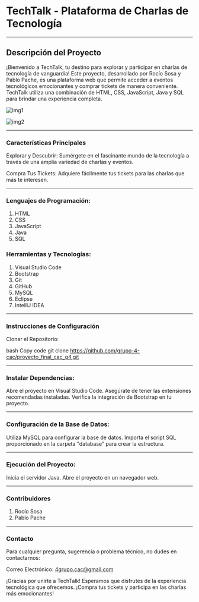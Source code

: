 # TechTalk - Plataforma de Charlas de Tecnología

***

## Descripción del Proyecto
¡Bienvenido a TechTalk, tu destino para explorar y participar en charlas de tecnología de vanguardia! Este proyecto, desarrollado por Rocío Sosa y Pablo Pache, es una plataforma web que permite acceder a eventos tecnológicos emocionantes y comprar tickets de manera conveniente. TechTalk utiliza una combinación de HTML, CSS, JavaScript, Java y SQL para brindar una experiencia completa.

![img1](https://raw.githubusercontent.com/grupo-4-cac/proyecto_final_cac_g4/main/resources/img/Screen%20Shot%201.png)

![img2](https://raw.githubusercontent.com/grupo-4-cac/proyecto_final_cac_g4/main/resources/img/Screen%20Shot%202.png)

***

### Características Principales
Explorar y Descubrir: Sumérgete en el fascinante mundo de la tecnología a través de una amplia variedad de charlas y eventos.

Compra Tus Tickets: Adquiere fácilmente tus tickets para las charlas que más te interesen.

***

### Lenguajes de Programación:

1. HTML
2. CSS
3. JavaScript
4. Java
5. SQL

### Herramientas y Tecnologías:

1. Visual Studio Code
2. Bootstrap
3. Git
4. GitHub
5. MySQL
6. Eclipse
7. IntelliJ IDEA

***

### Instrucciones de Configuración
Clonar el Repositorio:

bash
Copy code
git clone https://github.com/grupo-4-cac/proyecto_final_cac_g4.git

***

### Instalar Dependencias:

Abre el proyecto en Visual Studio Code.
Asegúrate de tener las extensiones recomendadas instaladas.
Verifica la integración de Bootstrap en tu proyecto.

***

### Configuración de la Base de Datos:

Utiliza MySQL para configurar la base de datos.
Importa el script SQL proporcionado en la carpeta "database" para crear la estructura.

***

### Ejecución del Proyecto:

Inicia el servidor Java.
Abre el proyecto en un navegador web.

***

### Contribuidores
1. Rocío Sosa
2. Pablo Pache

***

### Contacto
Para cualquier pregunta, sugerencia o problema técnico, no dudes en contactarnos:

Correo Electrónico: 4grupo.cac@gmail.com


¡Gracias por unirte a TechTalk! Esperamos que disfrutes de la experiencia tecnológica que ofrecemos. ¡Compra tus tickets y participa en las charlas más emocionantes!
